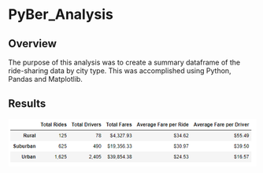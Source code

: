 # PyBer_Analysis

## Overview
The purpose of this analysis was to create a summary dataframe of the ride-sharing data by city type. This was accomplished using Python, Pandas and Matplotlib.

## Results


![Summary](https://github.com/pcar22/PyBer_Analysis/blob/main/analysis/Summary_DataFrame.png)
